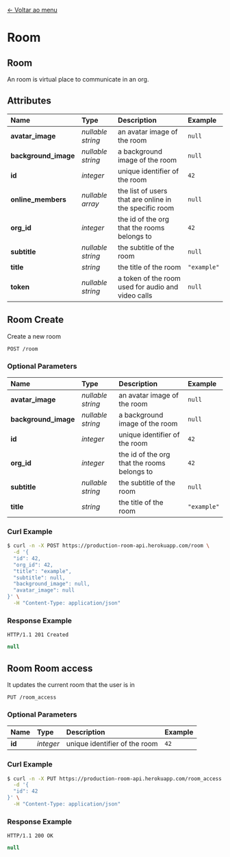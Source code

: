 [<- Voltar ao menu](/README.md#artefatos-do-projeto)


# Room

## Room

An room is virtual place to communicate in an org.

## Attributes

| Name | Type | Description | Example |
| :--- | :--- | :--- | :--- |
| **avatar\_image** | _nullable string_ | an avatar image of the room | `null` |
| **background\_image** | _nullable string_ | a background image of the room | `null` |
| **id** | _integer_ | unique identifier of the room | `42` |
| **online\_members** | _nullable array_ | the list of users that are online in the specific room | `null` |
| **org\_id** | _integer_ | the id of the org that the rooms belongs to | `42` |
| **subtitle** | _nullable string_ | the subtitle of the room | `null` |
| **title** | _string_ | the title of the room | `"example"` |
| **token** | _nullable string_ | a token of the room used for audio and video calls | `null` |

## Room Create

Create a new room

```text
POST /room
```

### Optional Parameters

| Name | Type | Description | Example |
| :--- | :--- | :--- | :--- |
| **avatar\_image** | _nullable string_ | an avatar image of the room | `null` |
| **background\_image** | _nullable string_ | a background image of the room | `null` |
| **id** | _integer_ | unique identifier of the room | `42` |
| **org\_id** | _integer_ | the id of the org that the rooms belongs to | `42` |
| **subtitle** | _nullable string_ | the subtitle of the room | `null` |
| **title** | _string_ | the title of the room | `"example"` |

### Curl Example

```bash
$ curl -n -X POST https://production-room-api.herokuapp.com/room \
  -d '{
  "id": 42,
  "org_id": 42,
  "title": "example",
  "subtitle": null,
  "background_image": null,
  "avatar_image": null
}' \
  -H "Content-Type: application/json"
```

### Response Example

```text
HTTP/1.1 201 Created
```

```javascript
null
```

## Room Room access

It updates the current room that the user is in

```text
PUT /room_access
```

### Optional Parameters

| Name | Type | Description | Example |
| :--- | :--- | :--- | :--- |
| **id** | _integer_ | unique identifier of the room | `42` |

### Curl Example

```bash
$ curl -n -X PUT https://production-room-api.herokuapp.com/room_access \
  -d '{
  "id": 42
}' \
  -H "Content-Type: application/json"
```

### Response Example

```text
HTTP/1.1 200 OK
```

```javascript
null
```

